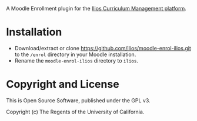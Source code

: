 A Moodle Enrollment plugin for the [Ilios Curriculum Management platform](https://iliosproject.org/).

# Installation

* Download/extract or clone https://github.com/ilios/moodle-enrol-ilios.git to the `/enrol` directory in your Moodle installation.
* Rename the `moodle-enrol-ilios` directory to `ilios`.

# Copyright and License

This is Open Source Software, published under the GPL v3.

Copyright (c) The Regents of the University of California.
